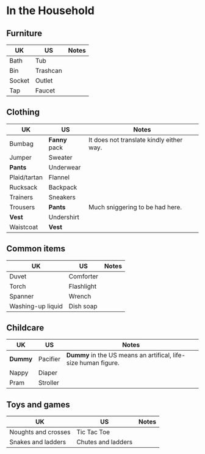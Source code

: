 # In the Household

## Furniture

UK  | US  | Notes
--- | --- | ---
Bath | Tub |
Bin | Trashcan |
Socket | Outlet |
Tap | Faucet |


## Clothing

UK  | US  | Notes
--- | --- | ---
Bumbag | **Fanny** pack | It does not translate kindly either way.
Jumper | Sweater |
**Pants** | Underwear |
Plaid/tartan | Flannel |
Rucksack | Backpack |
Trainers | Sneakers |
Trousers | **Pants** | Much sniggering to be had here.
**Vest** | Undershirt |
Waistcoat | **Vest** |


## Common items

UK  | US  | Notes
--- | --- | ---
Duvet | Comforter |
Torch | Flashlight |
Spanner | Wrench |
Washing-up liquid | Dish soap |


## Childcare

UK  | US  | Notes
--- | --- | ---
**Dummy** | Pacifier | **Dummy** in the US means an artifical, life-size human figure.
Nappy | Diaper |
Pram | Stroller |


## Toys and games

UK  | US  | Notes
--- | --- | ---
Noughts and crosses | Tic Tac Toe |
Snakes and ladders | Chutes and ladders

